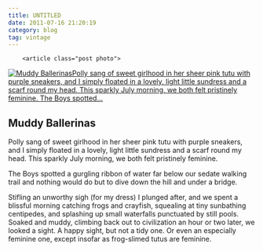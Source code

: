 ```yaml
---
title: UNTITLED
date: 2011-07-16 21:20:19
category: blog
tag: vintage
---
```

        <article class="post photo">
<a href="https://silverpip-blog.tumblr.com/image/48856781886">
<img alt="Muddy BallerinasPolly sang of sweet girlhood in her sheer pink tutu with purple sneakers, and I simply floated in a lovely, light little sundress and a scarf round my head. This sparkly July morning, we both felt pristinely feminine.
The Boys spotted..." src="https://64.media.tumblr.com/c7942418accd314cfed612fefa56940d/tumblr_mltho1MGSZ1qhgmvso1_1280.jpg"/>
</a>
<h2>Muddy Ballerinas</h2><p class="p1">Polly sang of sweet girlhood in her sheer pink tutu with purple sneakers, and I simply floated in a lovely, light little sundress and a scarf round my head. This sparkly July morning, we both felt pristinely feminine.</p><p class="p1">The Boys spotted a gurgling ribbon of water far below our sedate walking trail and nothing would do but to dive down the hill and under a bridge.</p><p class="p1">Stifling an unworthy sigh (for my dress) I plunged after, and we spent a blissful morning catching frogs and crayfish, squealing at tiny sunbathing centipedes, and splashing up small waterfalls punctuated by still pools. Soaked and muddy, climbing back out to civilization an hour or two later, we looked a sight. A happy sight, but not a tidy one. Or even an especially feminine one, except insofar as frog-slimed tutus are feminine.</p></article>